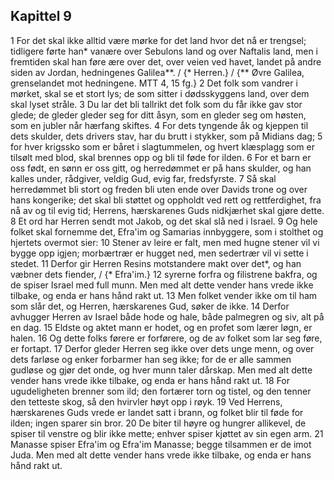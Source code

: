 ## Kapittel 9

1 For det skal ikke alltid være mørke for det land hvor det nå er trengsel; tidligere førte han* vanære over Sebulons land og over Naftalis land, men i fremtiden skal han føre ære over det, over veien ved havet, landet på andre siden av Jordan, hedningenes Galilea**. / {* Herren.} / {** Øvre Galilea, grenselandet mot hedningene. MTT 4, 15 fg.}
2 Det folk som vandrer i mørket, skal se et stort lys; de som sitter i dødsskyggens land, over dem skal lyset stråle.
3 Du lar det bli tallrikt det folk som du får ikke gav stor glede; de gleder gleder seg for ditt åsyn, som en gleder seg om høsten, som en jubler når hærfang skiftes.
4 For dets tyngende åk og kjeppen til dets skulder, dets drivers stav, har du brutt i stykker, som på Midians dag;
5 for hver krigssko som er båret i slagtummelen, og hvert klæsplagg som er tilsølt med blod, skal brennes opp og bli til føde for ilden.
6 For et barn er oss født, en sønn er oss gitt, og herredømmet er på hans skulder, og han kalles under, rådgiver, veldig Gud, evig far, fredsfyrste.
7 Så skal herredømmet bli stort og freden bli uten ende over Davids trone og over hans kongerike; det skal bli støttet og oppholdt ved rett og rettferdighet, fra nå av og til evig tid; Herrens, hærskarenes Guds nidkjærhet skal gjøre dette.
8 Et ord har Herren sendt mot Jakob, og det skal slå ned i Israel.
9 Og hele folket skal fornemme det, Efra'im og Samarias innbyggere, som i stolthet og hjertets overmot sier:
10 Stener av leire er falt, men med hugne stener vil vi bygge opp igjen; morbærtrær er hugget ned, men sedertrær vil vi sette i stedet.
11 Derfor gir Herren Resins motstandere makt over det*, og han væbner dets fiender, / {* Efra'im.}
12 syrerne forfra og filistrene bakfra, og de spiser Israel med full munn. Men med alt dette vender hans vrede ikke tilbake, og enda er hans hånd rakt ut.
13 Men folket vender ikke om til ham som slår det, og Herren, hærskarenes Gud, søker de ikke.
14 Derfor avhugger Herren av Israel både hode og hale, både palmegren og siv, alt på en dag.
15 Eldste og aktet mann er hodet, og en profet som lærer løgn, er halen.
16 Og dette folks førere er forførere, og de av folket som lar seg føre, er fortapt.
17 Derfor gleder Herren seg ikke over dets unge menn, og over dets farløse og enker forbarmer han seg ikke; for de er alle sammen gudløse og gjør det onde, og hver munn taler dårskap. Men med alt dette vender hans vrede ikke tilbake, og enda er hans hånd rakt ut.
18 For ugudeligheten brenner som ild; den fortærer torn og tistel, og den tenner den tetteste skog, så den hvirvler høyt opp i røyk.
19 Ved Herrens, hærskarenes Guds vrede er landet satt i brann, og folket blir til føde for ilden; ingen sparer sin bror.
20 De biter til høyre og hungrer allikevel, de spiser til venstre og blir ikke mette; enhver spiser kjøttet av sin egen arm.
21 Manasse spiser Efra'im og Efra'im Manasse; begge tilsammen er de imot Juda. Men med alt dette vender hans vrede ikke tilbake, og enda er hans hånd rakt ut.

